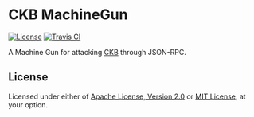 # CKB MachineGun

[![License]](#license)
[![Travis CI]](https://travis-ci.com/yangby-cryptape/ckb-machinegun)

A Machine Gun for attacking [CKB] through JSON-RPC.

[License]: https://img.shields.io/badge/License-Apache--2.0%20OR%20MIT-blue.svg
[Travis CI]: https://img.shields.io/travis/com/yangby-cryptape/ckb-machinegun.svg
[CKB]: https://github.com/nervosnetwork/ckb

## License

Licensed under either of [Apache License, Version 2.0] or [MIT License], at
your option.

[Apache License, Version 2.0]: LICENSE-APACHE
[MIT License]: LICENSE-MIT
